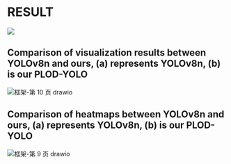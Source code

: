 # RESULT

[![](https://i1.hdslb.com/bfs/archive/9a32c55b90ac9485d02dc1a50dc1fa94d12b3111.jpg@640w_400h_1c.webp)](https://www.bilibili.com/video/BV1AJ4m1V72S/?vd_source=bb78e973a8b39faf72ea2708679e60d2)

## Comparison of visualization results between YOLOv8n and ours, (a) represents YOLOv8n, (b) is our PLOD-YOLO
![框架-第 10 页 drawio](https://github.com/CQUMASTER/PLOD-YOLO/assets/23055398/fbcdc631-4e4e-469e-890b-a8643ec85bd0)

## Comparison of heatmaps between YOLOv8n and ours, (a) represents YOLOv8n, (b) is our PLOD-YOLO
![框架-第 9 页 drawio](https://github.com/CQUMASTER/PLOD-YOLO/assets/23055398/f14d235e-490f-43db-ad42-4dbc22b1aabe)
